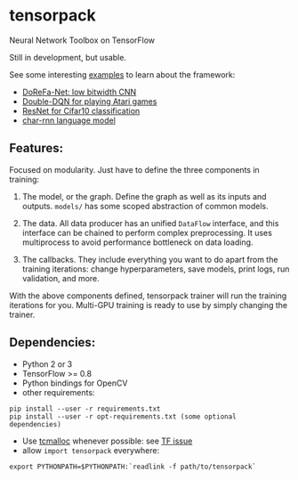 # tensorpack
Neural Network Toolbox on TensorFlow

Still in development, but usable.

See some interesting [examples](https://github.com/ppwwyyxx/tensorpack/tree/master/examples) to learn about the framework:

+ [DoReFa-Net: low bitwidth CNN](https://github.com/ppwwyyxx/tensorpack/tree/master/examples/DoReFa-Net)
+ [Double-DQN for playing Atari games](https://github.com/ppwwyyxx/tensorpack/tree/master/examples/Atari2600)
+ [ResNet for Cifar10 classification](https://github.com/ppwwyyxx/tensorpack/tree/master/examples/ResNet)
+ [char-rnn language model](https://github.com/ppwwyyxx/tensorpack/tree/master/examples/char-rnn)

## Features:

Focused on modularity. Just have to define the three components in training:

1. The model, or the graph. Define the graph as well as its inputs and outputs. `models/` has some scoped abstraction of common models.

2. The data. All data producer has an unified `DataFlow` interface, and this interface can be chained
	 to perform complex preprocessing. It uses multiprocess to avoid performance bottleneck on data
	 loading.

3. The callbacks. They include everything you want to do apart from the training iterations:
	change hyperparameters, save models, print logs, run validation, and more.

With the above components defined, tensorpack trainer will run the training iterations for you.
Multi-GPU training is ready to use by simply changing the trainer.

## Dependencies:

+ Python 2 or 3
+ TensorFlow >= 0.8
+ Python bindings for OpenCV
+ other requirements:
```
pip install --user -r requirements.txt
pip install --user -r opt-requirements.txt (some optional dependencies)
```
+ Use [tcmalloc](http://goog-perftools.sourceforge.net/doc/tcmalloc.html) whenever possible: see [TF issue](https://github.com/tensorflow/tensorflow/issues/2942)
+ allow `import tensorpack` everywhere:
```
export PYTHONPATH=$PYTHONPATH:`readlink -f path/to/tensorpack`
```
